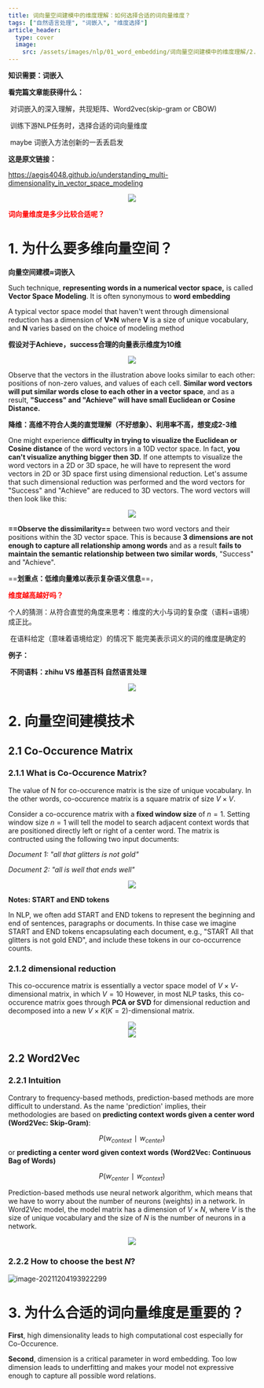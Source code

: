 ```yaml
---
title: 词向量空间建模中的维度理解：如何选择合适的词向量维度？
tags: ["自然语言处理", "词嵌入", "维度选择"]
article_header:
  type: cover
  image:
    src: /assets/images/nlp/01_word_embedding/词向量空间建模中的维度理解/2.png
---
```




**知识需要：词嵌入**

**看完篇文章能获得什么：**

​	对词嵌入的深入理解，共现矩阵、Word2vec(skip-gram or CBOW)

​	训练下游NLP任务时，选择合适的词向量维度

​	maybe 词嵌入方法创新的一丢丢启发



**这是原文链接：**

https://aegis4048.github.io/understanding_multi-dimensionality_in_vector_space_modeling

<div align=center> <img src="/assets/images/nlp/01_word_embedding/词向量空间建模中的维度理解/1.png"/> </div>



<font color='red'>**词向量维度是多少比较合适呢？**</font>



# 1. 为什么要多维向量空间？

**向量空间建模≈词嵌入**

Such technique, **representing words in a numerical vector space,** is called **Vector Space Modeling**. It is often synonymous to **word embedding**

A typical vector space model that haven't went through dimensional reduction has a dimension of **V×N** where **V** is a size of unique vocabulary, and **N** varies based on the choice of modeling method

**假设对于Achieve，success合理的向量表示维度为10维**

<div align=center> <img src="/assets/images/nlp/01_word_embedding/词向量空间建模中的维度理解/2.png"/> </div>



Observe that the vectors in the illustration above looks similar to each other: positions of non-zero values, and values of each cell. **Similar word vectors will put similar words close to each other in a vector space**, and as a result, **"Success" and "Achieve" will have small Euclidean or Cosine Distance.**

**降维：高维不符合人类的直觉理解（不好想象）、利用率不高，想变成2-3维**

One might experience **difficulty in trying to visualize the Euclidean or Cosine distance** of the word vectors in a 10D vector space. In fact, **you can't visualize anything bigger then 3D.** If one attempts to visualize the word vectors in a 2D or 3D space, he will have to represent the word vectors in 2D or 3D space first using dimensional reduction. Let's assume that such dimensional reduction was performed and the word vectors for "Success" and "Achieve" are reduced to 3D vectors. The word vectors will then look like this:

<div align=center> <img src="/assets/images/nlp/01_word_embedding/词向量空间建模中的维度理解/3.png"/> </div>



**==Observe the dissimilarity==** between two word vectors and their positions within the 3D vector space. This is because **3 dimensions are not enough to capture all relationship among words** and as a result **fails to maintain the semantic relationship between two similar words**, "Success" and "Achieve".

==**划重点：低维向量难以表示复杂语义信息**==，



<font color='red'>**维度越高越好吗？**</font>

​	个人的猜测：从符合直觉的角度来思考：维度的大小与词的复杂度（语料=语境）成正比。

​	在语料给定（意味着语境给定）的情况下 能完美表示词义的词的维度是确定的

**例子：**

​	**不同语料：zhihu VS 维基百科 自然语言处理**

<div align=center> <img src="/assets/images/nlp/01_word_embedding/词向量空间建模中的维度理解/4.png"/> </div>



# 2. 向量空间建模技术

## 2.1 **Co-Occurence Matrix**

### 2.1.1 **What is Co-Occurence Matrix?**

The value of N for co-occurence matrix is the size of unique vocabulary. In the other words, co-occurence matrix is a square matrix of size $V×V$.

Consider a co-occurence matrix with a **fixed window size** of $n=1$. Setting window size $n=1$ will tell the model to search adjacent context words that are positioned directly left or right of a center word. The matrix is contructed using the following two input documents:

*Document 1: "all that glitters is not gold"*

*Document 2: "all is well that ends well"*



<div align=center> <img src="/assets/images/nlp/01_word_embedding/词向量空间建模中的维度理解/5.png"/> </div>

**Notes: START and END tokens**

In NLP, we often add START and END tokens to represent the beginning and end of sentences, paragraphs or documents. In thise case we imagine START and END tokens encapsulating each document, e.g., "START All that glitters is not gold END", and include these tokens in our co-occurrence counts.



### 2.1.2 dimensional reduction

This co-occurence matrix is essentially a vector space model of $V×V$-dimensional  matrix, in which $V=10$ However, in most NLP tasks, this co-occurence matrix goes through **PCA or SVD** for dimensional reduction and decomposed into a new $V×K$($K=2$)-dimensional matrix.

<div align=center> <img src="/assets/images/nlp/01_word_embedding/词向量空间建模中的维度理解/6.png"/> </div>



<div align=center> <img src="/assets/images/nlp/01_word_embedding/词向量空间建模中的维度理解/7.png"/> </div>

## 2.2 **Word2Vec**

### 2.2.1 Intuition

Contrary to frequency-based methods, prediction-based methods are more difficult to understand. As the name 'prediction' implies, their methodologies are based on **predicting context words given a center word** **(Word2Vec: Skip-Gram)**:


$$
P(w_{context}∣w_{center})
$$
 or **predicting a center word given context words** **(Word2Vec: Continuous Bag of Words)**


$$
P(w_{center}∣w_{context})
$$


Prediction-based methods use neural network algorithm, which means that we have to worry about the number of neurons (weights) in a network. In Word2Vec model, the model matrix has a dimension of $V×N$, where $V$ is the size of unique vocabulary and the size of $N$ is the number of neurons in a network.

<div align=center> <img src="/assets/images/nlp/01_word_embedding/词向量空间建模中的维度理解/8.png"/> </div>

### 2.2.2 How to choose the best $N$?





![image-20211204193922299](词向量空间建模中的维度理解.assets/9.png)

# 3. 为什么合适的词向量维度是重要的？

**First**, high dimensionality leads to high computational cost especially for Co-Occurence.  

**Second**, dimension is a critical parameter in word embedding. Too low dimension leads to underfitting and makes your model not expressive enough to capture all possible word relations.





















